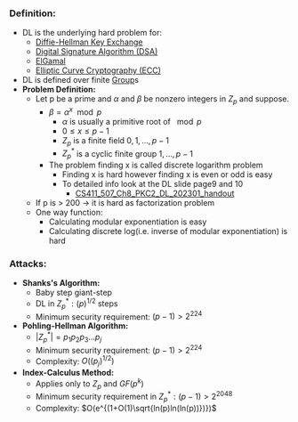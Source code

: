 ### Definition:
- DL is the underlying hard problem for:
	- [Diffie-Hellman Key Exchange](Diffie-Hellman%20Key%20Exchange.md)
	- [Digital Signature Algorithm (DSA)](Digital%20Signature%20Algorithm%20(DSA).md)
	- [ElGamal](ElGamal.md)
	- [Elliptic Curve Cryptography (ECC)](Elliptic%20Curve%20Cryptography%20(ECC).md)
- DL is defined over finite [Group](Group.md)s
- **Problem Definition:**
	- Let p be a prime and $\alpha$ and $\beta$ be nonzero integers in $Z_p$ and suppose.
		- $\beta = \alpha^x \mod p$ 
			- $\alpha$ is usually a primitive root of $\mod p$
			- $0 \leq x \leq p-1$
			- $Z_p$ is a finite field $0,1,\dots,p-1$
			- $Z_p^*$ is a cyclic finite group $1,\dots,p-1$
		- The problem finding x is called discrete logarithm problem
			- Finding x is hard however finding x is even or odd is easy
			- To detailed info look at the DL slide page9 and 10
				- [CS411_507_Ch8_PKC2_DL_202301_handout](Attachments/CS411_507_Ch8_PKC2_DL_202301_handout.pdf)
	- If p is > 200 -> it is hard as factorization problem
	- One way function:
		- Calculating modular exponentiation is easy
		- Calculating discrete log(i.e. inverse of modular exponentiation) is hard
### Attacks:
- **Shanks's Algorithm:**
	- Baby step giant-step
	- DL in $Z_p^*:(p)^{1/2}$ steps
	- Minimum security requirement: $(p-1) > 2^{224}$
- **Pohling-Hellman Algorithm:**
	- $|Z_p^*| = p_1p_2p_3 \dots p_j$
	- Minimum security requirement: $(p-1) > 2^{224}$
	- Complexity: $O((p_j)^{1/2})$
- **Index-Calculus Method:**
	- Applies only to $Z_p$ and $GF(p^k)$
	- Minimum security requirement in $Z_p^*: (p-1)> 2^{2048}$
	- Complexity: $O(e^{(1+O(1)\sqrt{ln(p)ln(ln(p))})})$
